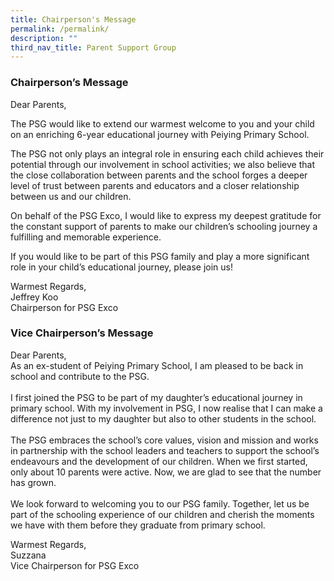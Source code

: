 ```yaml
---
title: Chairperson's Message
permalink: /permalink/
description: ""
third_nav_title: Parent Support Group
---
```

### Chairperson’s Message

Dear Parents,

The PSG would like to extend our warmest welcome to you and your child on an enriching 6-year educational journey with Peiying Primary School.

The PSG not only plays an integral role in ensuring each child achieves their potential through our involvement in school activities; we also believe that the close collaboration between parents and the school forges a deeper level of trust between parents and educators and a closer relationship between us and our children.

On behalf of the PSG Exco, I would like to express my deepest gratitude for the constant support of parents to make our children’s schooling journey a fulfilling and memorable experience.

If you would like to be part of this PSG family and play a more significant role in your child’s educational journey, please join us!

Warmest Regards,<br>
Jeffrey Koo<br>
Chairperson for PSG Exco 


### Vice Chairperson’s Message
Dear Parents,<br>
As an ex-student of Peiying Primary School, I am pleased to be back in school and contribute to the PSG. <br><br>
I first joined the PSG to be part of my daughter’s educational journey in primary school. With my involvement in PSG, I now realise that I can make a difference not just to my daughter but also to other students in the school. <br><br>
The PSG embraces the school’s core values, vision and mission and works in partnership with the school leaders and teachers to support the school’s endeavours and the development of our children. When we first started, only about 10 parents were active. Now, we are glad to see that the number has grown. <br><br>
We look forward to welcoming you to our PSG family. Together, let us be part of the schooling experience of our children and cherish the moments we have with them before they graduate from primary school. 

Warmest Regards,<br>
Suzzana<br>
Vice Chairperson for PSG Exco